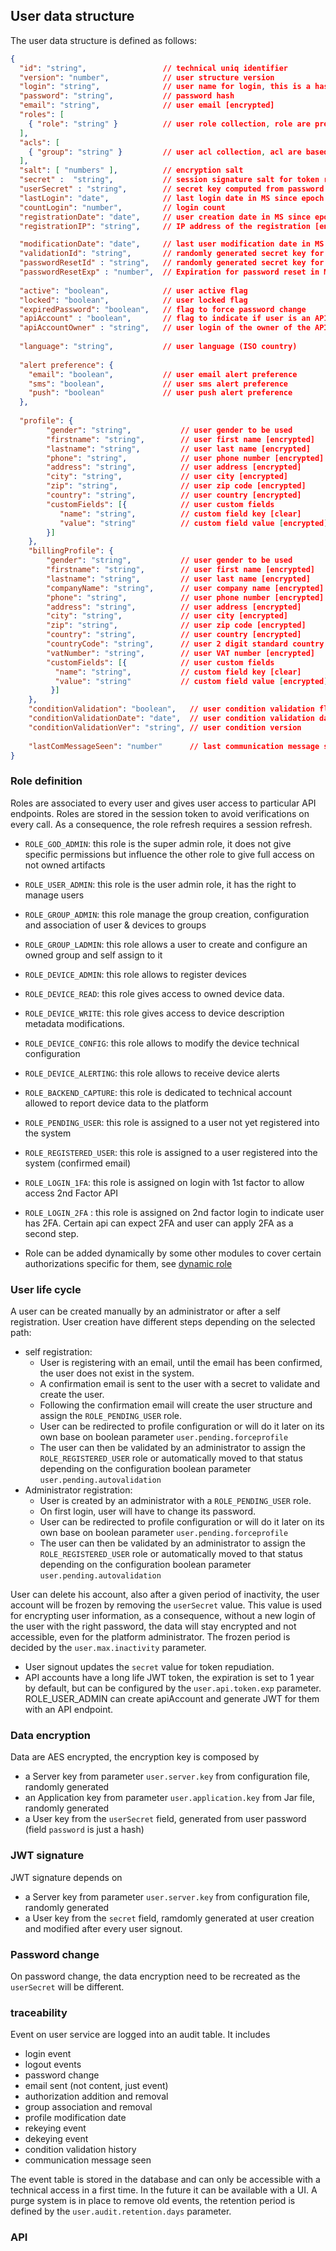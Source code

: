 ## User data structure
The user data structure is defined as follows:

```json
{
  "id": "string",                 // technical uniq identifier
  "version": "number",            // user structure version
  "login": "string",              // user name for login, this is a hash of the email
  "password": "string",           // password hash
  "email": "string",              // user email [encrypted]
  "roles": [
    { "role": "string" }          // user role collection, role are predefined
  ],
  "acls": [
    { "group": "string" }         // user acl collection, acl are based on groups and dynamic
  ],
  "salt": [ "numbers" ],          // encryption salt 
  "secret" :  "string",           // session signature salt for token repudiation
  "userSecret" : "string",        // secret key computed from password allowing to deactivate user data without removing user
  "lastLogin": "date",            // last login date in MS since epoch
  "countLogin": "number",         // login count
  "registrationDate": "date",     // user creation date in MS since epoch
  "registrationIP": "string",     // IP address of the registration [encrypted]

  "modificationDate": "date",     // last user modification date in MS since epoch
  "validationId": "string",       // randomly generated secret key for validation
  "passwordResetId" : "string",   // randomly generated secret key for password reset
  "passwordResetExp" : "number",  // Expiration for password reset in MS since epoch
  
  "active": "boolean",            // user active flag
  "locked": "boolean",            // user locked flag
  "expiredPassword": "boolean",   // flag to force password change
  "apiAccount" : "boolean",       // flag to indicate if user is an API account
  "apiAccountOwner" : "string",   // user login of the owner of the API account
  
  "language": "string",           // user language (ISO country)
  
  "alert preference": {
    "email": "boolean",           // user email alert preference
    "sms": "boolean",             // user sms alert preference
    "push": "boolean"             // user push alert preference 
  },
  
  "profile": {
        "gender": "string",           // user gender to be used
        "firstname": "string",        // user first name [encrypted]
        "lastname": "string",         // user last name [encrypted]
        "phone": "string",            // user phone number [encrypted]
        "address": "string",          // user address [encrypted]
        "city": "string",             // user city [encrypted]
        "zip": "string",              // user zip code [encrypted]
        "country": "string",          // user country [encrypted]
        "customFields": [{            // user custom fields
           "name": "string",          // custom field key [clear]
           "value": "string"          // custom field value [encrypted] 
        }]
    },
    "billingProfile": {
        "gender": "string",           // user gender to be used
        "firstname": "string",        // user first name [encrypted]
        "lastname": "string",         // user last name [encrypted]
        "companyName": "string",      // user company name [encrypted]
        "phone": "string",            // user phone number [encrypted]
        "address": "string",          // user address [encrypted]
        "city": "string",             // user city [encrypted]
        "zip": "string",              // user zip code [encrypted]
        "country": "string",          // user country [encrypted]
        "countryCode": "string",      // user 2 digit standard country code
        "vatNumber": "string",        // user VAT number [encrypted]
        "customFields": [{            // user custom fields
          "name": "string",           // custom field key [clear]
          "value": "string"           // custom field value [encrypted] 
         }]
    },
    "conditionValidation": "boolean",   // user condition validation flag
    "conditionValidationDate": "date",  // user condition validation date
    "conditionValidationVer": "string", // user condition version
 
    "lastComMessageSeen": "number"      // last communication message seen
}
```

### Role definition
Roles are associated to every user and gives user access to particular API endpoints. Roles are stored in the 
session token to avoid verifications on every call. As a consequence, the role refresh requires a session refresh.

- `ROLE_GOD_ADMIN`: this role is the super admin role, it does not give specific permissions but influence the other role to give full access on not owned artifacts
- `ROLE_USER_ADMIN`: this role is the user admin role, it has the right to manage users
- `ROLE_GROUP_ADMIN`: this role manage the group creation, configuration and association of user & devices to groups
- `ROLE_GROUP_LADMIN`: this role allows a user to create and configure an owned group and self assign to it
- `ROLE_DEVICE_ADMIN`: this role allows to register devices
- `ROLE_DEVICE_READ`: this role gives access to owned device data.
- `ROLE_DEVICE_WRITE`: this role gives access to device description metadata modifications.
- `ROLE_DEVICE_CONFIG`: this role allows to modify the device technical configuration
- `ROLE_DEVICE_ALERTING`: this role allows to receive device alerts
- `ROLE_BACKEND_CAPTURE`: this role is dedicated to technical account allowed to report device data to the platform


- `ROLE_PENDING_USER`: this role is assigned to a user not yet registered into the system
- `ROLE_REGISTERED_USER`: this role is assigned to a user registered into the system (confirmed email)
- `ROLE_LOGIN_1FA`: this role is assigned on login with 1st factor to allow access 2nd Factor API
- `ROLE_LOGIN_2FA` : this role is assigned on 2nd factor login to indicate user has 2FA. Certain api can expect 2FA and user can apply 2FA as a second step.

- Role can be added dynamically by some other modules to cover certain authorizations specific for them, see [dynamic role](dynrole_structure.md)

### User life cycle
A user can be created manually by an administrator or after a self registration. User creation have different steps depending on the selected path:
- self registration:
    - User is registering with an email, until the email has been confirmed, the user does not exist in the system.
    - A confirmation email is sent to the user with a secret to validate and create the user. 
    - Following the confirmation email will create the user structure and assign the `ROLE_PENDING_USER` role.
    - User can be redirected to profile configuration or will do it later on its own base on boolean parameter `user.pending.forceprofile`
    - The user can then be validated by an administrator to assign the `ROLE_REGISTERED_USER` role or automatically moved to that status depending on the configuration boolean parameter `user.pending.autovalidation`
- Administrator registration:
    - User is created by an administrator with a `ROLE_PENDING_USER` role.
    - On first login, user will have to change its password.
    - User can be redirected to profile configuration or will do it later on its own base on boolean parameter `user.pending.forceprofile`
    - The user can then be validated by an administrator to assign the `ROLE_REGISTERED_USER` role or automatically moved to that status depending on the configuration boolean parameter `user.pending.autovalidation` 

User can delete his account, also after a given period of inactivity, the user account will be frozen by removing the `userSecret` value. This value is used for encrypting user information,
as a consequence, without a new login of the user with the right password, the data will stay encrypted and not accessible, even for the platform administrator.  The frozen period is decided by the `user.max.inactivity` parameter.

* User signout updates the `secret` value for token repudiation.
* API accounts have a long life JWT token, the expiration is set to 1 year by default, but can be configured by the `user.api.token.exp` parameter.
  ROLE_USER_ADMIN can create apiAccount and generate JWT for them with an API endpoint. 

### Data encryption
Data are AES encrypted, the encryption key is composed by
- a Server key from parameter `user.server.key` from configuration file, randomly generated
- an Application key from parameter `user.application.key` from Jar file, randomly generated
- a User key from the `userSecret` field, generated from user password (field `password` is just a hash)

### JWT signature
JWT signature depends on
- a Server key from parameter `user.server.key` from configuration file, randomly generated
- a User key from the `secret` field, ramdomly generated at user creation and modified after every user signout.

### Password change
On password change, the data encryption need to be recreated as the `userSecret` will be different.

### traceability
Event on user service are logged into an audit table. It includes
- login event
- logout events
- password change
- email sent (not content, just event)
- authorization addition and removal
- group association and removal
- profile modification date
- rekeying event
- dekeying event
- condition validation history
- communication message seen

The event table is stored in the database and can only be accessible with a 
technical access in a first time. In the future it can be available with a UI.
A purge system is in place to remove old events, the retention period is defined 
by the `user.audit.retention.days` parameter.

### API
